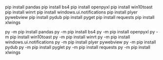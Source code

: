 pip install pandas
pip install bs4
pip install openpyxl
pip install win10toast
pip install winrt
pip install windows.ui.notifications
pip install plyer pywebview
pip install pydub
pip install pyget
pip install requests
pip install xlwings

py -m pip install pandas
py -m pip install bs4
py -m pip install openpyxl
py -m pip install win10toast
py -m pip install winrt
py -m pip install windows.ui.notifications
py -m pip install plyer pywebview
py -m pip install pydub
py -m pip install pyglet
py -m pip install requests
py -m pip install xlwings